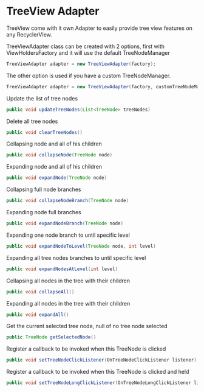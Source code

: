 # TreeView Adapter

TreeView come with it own Adapter to easily provide tree view features on any RecyclerView.

TreeViewAdapter class can be created with 2 options, first with ViewHoldersFactory and it will use the default TreeNodeManager

```java
TreeViewAdapter adapter = new TreeViewAdapter(factory);
```

The other option is used if you have a custom TreeNodeManager.

```java
TreeViewAdapter adapter = new TreeViewAdapter(factory, customTreeNodeManager);
```

Update the list of tree nodes

```java
public void updateTreeNodes(List<TreeNode> treeNodes)
```

Delete all tree nodes

```java
public void clearTreeNodes()
```

Collapsing node and all of his children

```java
public void collapseNode(TreeNode node)
```

Expanding node and all of his children

```java
public void expandNode(TreeNode node)
```

Collapsing full node branches

```java
public void collapseNodeBranch(TreeNode node)
```

Expanding node full branches

```java
public void expandNodeBranch(TreeNode node)
```

Expanding one node branch to until specific level

```java
public void expandNodeToLevel(TreeNode node, int level)
```

Expanding all tree nodes branches to until specific level

```java
public void expandNodesAtLevel(int level)
```

Collapsing all nodes in the tree with their children

```java
public void collapseAll()
```

Expanding all nodes in the tree with their children

```java
public void expandAll()
```

Get the current selected tree node, null of no tree node selected

```java
public TreeNode getSelectedNode()
```

Register a callback to be invoked when this TreeNode is clicked

```java
public void setTreeNodeClickListener(OnTreeNodeClickListener listener)
```

Register a callback to be invoked when this TreeNode is clicked and held

```java
public void setTreeNodeLongClickListener(OnTreeNodeLongClickListener listener)
```